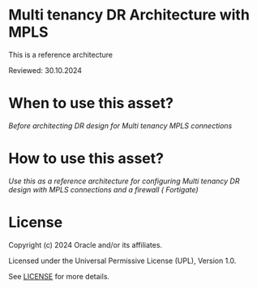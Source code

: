 # Multi tenancy DR Architecture with MPLS 
 
This is a reference architecture

Reviewed: 30.10.2024
 
# When to use this asset?
 
*Before architecting DR design for Multi tenancy MPLS connections*
 
# How to use this asset?
 
*Use this as a reference architecture for configuring Multi tenancy DR design with MPLS connections and a firewall ( Fortigate)*
 
# License

Copyright (c) 2024 Oracle and/or its affiliates.

Licensed under the Universal Permissive License (UPL), Version 1.0.

See [LICENSE](https://github.com/oracle-devrel/technology-engineering/blob/main/LICENSE) for more details.
